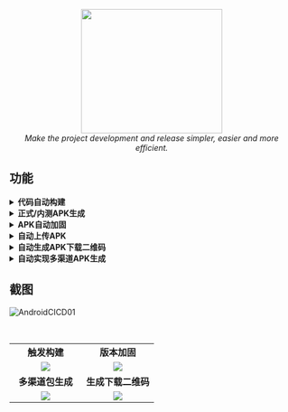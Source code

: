 <div style="text-align: center"></div>
  <p align="center">
  <img src="https://user-images.githubusercontent.com/42825450/193456424-cb4d255b-c87c-48bc-958c-f45acdc9ee21.png" width="250px" height="220px">
      <br>
      <i>Make the project development and release simpler, easier and more efficient.</i>
  </p>
</div>

## 功能

<details>
  <summary><b> 代码自动构建</b></summary>
</details>

<details>
  <summary><b> 正式/内测APK生成</b></summary>
</details>

<details>
  <summary><b> APK自动加固</b></summary>
</details>

<details>
  <summary><b> 自动上传APK</b></summary>
</details>

<details>
  <summary><b> 自动生成APK下载二维码</b></summary>
</details>

<details>
  <summary><b> 自动实现多渠道APK生成</b></summary>
</details>


## 截图
![AndroidCICD01](https://user-images.githubusercontent.com/42825450/148166377-d591dc26-84f8-477a-b60b-8f724d5ad108.jpg)

<br/>
<table>
    <tr>
      <td width="50%" align="center"><b>触发构建</b></td>
      <td width="50%" align="center"><b>版本加固</b></td>
    </tr>
    <tr>
        <td width="50%" align="center"><img src="https://user-images.githubusercontent.com/42825450/147830201-bc18f7c0-fb16-4248-a28a-61de5d256126.png?raw=true"></td>
        <td width="50%" align="center"><img src="https://user-images.githubusercontent.com/42825450/147830278-4af41ae1-00d4-469e-935f-1c5e388383a3.png?raw=true"></td>
    </tr>
    <tr>
      <td width="50%" align="center"><b>多渠道包生成</b></td>
      <td width="50%" align="center"><b>生成下载二维码</b></td>
    </tr>
        <td width="50%" align="center"><img src="https://user-images.githubusercontent.com/42825450/147830261-04c8d5fd-f1dd-4d54-9b91-da992f238b7c.png?raw=true"></td>
        <td width="50%" align="center"><img src="https://user-images.githubusercontent.com/42825450/148003704-b8494185-790e-491e-a43e-b840d78cab26.jpg?raw=true"></td>
    <tr>
    </tr>
</table>


